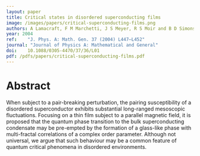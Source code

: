 ```yaml
---
layout: paper
title: Critical states in disordered superconducting films
image: /images/papers/critical-superconducting-films.png
authors: A Lamacraft, F M Marchetti, J S Meyer, R S Moir and B D Simons
year: 2004
ref: 	"J. Phys. A: Math. Gen. 37 (2004) L447–L452"
journal: "Journal of Physics A: Mathematical and General"
doi: 	10.1088/0305-4470/37/36/L01
pdf: /pdfs/papers/critical-superconducting-films.pdf
---
```


# Abstract

When subject to a pair-breaking perturbation, the pairing susceptibility of a disordered superconductor exhibits substantial long-ranged mesoscopic fluctuations. Focusing on a thin film subject to a parallel magnetic field, it is proposed that the quantum phase transition to the bulk superconducting condensate may be pre-empted by the formation of a glass-like phase with multi-fractal correlations of a complex order parameter. Although not universal, we argue that such behaviour may be a common feature of quantum critical phenomena in disordered environments.
